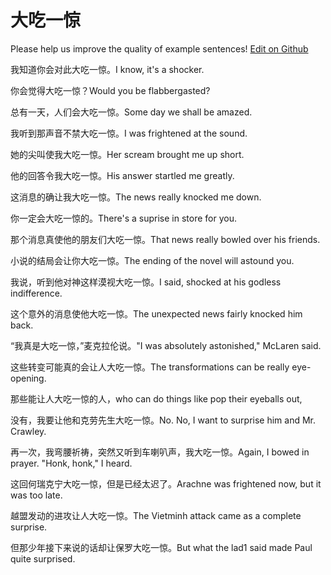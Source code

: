 # 大吃一惊

Please help us improve the quality of example sentences! [Edit on Github](https://github.com/jiyushe/jiyu-example-sentence-source/blob/main/chinese/dachiyijing.md)

<p><span class="chinese">我知道你会对此大吃一惊。</span><span class="english">I know, it's a shocker.</span></p>

<p><span class="chinese">你会觉得大吃一惊？</span><span class="english">Would you be flabbergasted?</span></p>

<p><span class="chinese">总有一天，人们会大吃一惊。</span><span class="english">Some day we shall be amazed.</span></p>

<p><span class="chinese">我听到那声音不禁大吃一惊。</span><span class="english">I was frightened at the sound.</span></p>

<p><span class="chinese">她的尖叫使我大吃一惊。</span><span class="english">Her scream brought me up short.</span></p>

<p><span class="chinese">他的回答令我大吃一惊。</span><span class="english">His answer startled me greatly.</span></p>

<p><span class="chinese">这消息的确让我大吃一惊。</span><span class="english">The news really knocked me down.</span></p>

<p><span class="chinese">你一定会大吃一惊的。</span><span class="english">There's a suprise in store for you.</span></p>

<p><span class="chinese">那个消息真使他的朋友们大吃一惊。</span><span class="english">That news really bowled over his friends.</span></p>

<p><span class="chinese">小说的结局会让你大吃一惊。</span><span class="english">The ending of the novel will astound you.</span></p>

<p><span class="chinese">我说，听到他对神这样漠视大吃一惊。</span><span class="english">I said, shocked at his godless indifference.</span></p>

<p><span class="chinese">这个意外的消息使他大吃一惊。</span><span class="english">The unexpected news fairly knocked him back.</span></p>

<p><span class="chinese">“我真是大吃一惊，”麦克拉伦说。</span><span class="english">"I was absolutely astonished," McLaren said.</span></p>

<p><span class="chinese">这些转变可能真的会让人大吃一惊。</span><span class="english">The transformations can be really eye-opening.</span></p>

<p><span class="chinese">那些能让人大吃一惊的人，</span><span class="english">who can do things like pop their eyeballs out,</span></p>

<p><span class="chinese">没有，我要让他和克劳先生大吃一惊。</span><span class="english">No. No, I want to surprise him and Mr. Crawley.</span></p>

<p><span class="chinese">再一次，我弯腰祈祷，突然又听到车喇叭声，我大吃一惊。</span><span class="english">Again, I bowed in prayer. "Honk, honk," I heard.</span></p>

<p><span class="chinese">这回何瑞克宁大吃一惊，但是已经太迟了。</span><span class="english">Arachne was frightened now, but it was too late.</span></p>

<p><span class="chinese">越盟发动的进攻让人大吃一惊。</span><span class="english">The Vietminh attack came as a complete surprise.</span></p>

<p><span class="chinese">但那少年接下来说的话却让保罗大吃一惊。</span><span class="english">But what the lad1 said made Paul quite surprised.</span></p>

